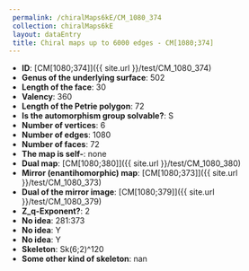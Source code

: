 ```yaml
--- 
 permalink: /chiralMaps6kE/CM_1080_374 
 collection: chiralMaps6kE
 layout: dataEntry
 title: Chiral maps up to 6000 edges - CM[1080;374]
---
```


- **ID**: [CM[1080;374]]({{ site.url }}/test/CM_1080_374)
- **Genus of the underlying surface**: 502
- **Length of the face**: 30
- **Valency**: 360
- **Length of the Petrie polygon**: 72
- **Is the automorphism group solvable?**: S
- **Number of vertices**: 6
- **Number of edges**: 1080
- **Number of faces**: 72
- **The map is self-**: none
- **Dual map**: [CM[1080;380]]({{ site.url }}/test/CM_1080_380)
- **Mirror (enantihomorphic) map**: [CM[1080;373]]({{ site.url }}/test/CM_1080_373)
- **Dual of the mirror image**: [CM[1080;379]]({{ site.url }}/test/CM_1080_379)
- **Z_q-Exponent?**: 2
- **No idea**:  281:373
- **No idea**: Y
- **No idea**: Y
- **Skeleton**: Sk(6;2)^120
- **Some other kind of skeleton**: nan
